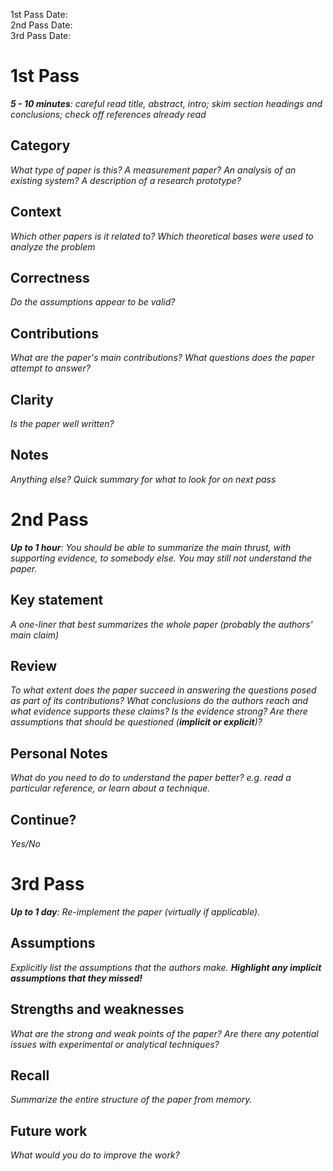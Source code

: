 1st Pass Date:  
2nd Pass Date:   
3rd Pass Date:  


1st Pass
========
_**5 - 10 minutes**: careful read title, abstract, intro; skim section headings and conclusions; check off references already read_

## Category
_What type of paper is this? A measurement paper? An analysis of an existing system? A description of a research prototype?_

## Context
_Which other papers is it related to? Which theoretical bases were used to analyze the problem_

## Correctness
_Do the assumptions appear to be valid?_

## Contributions
_What are the paper's main contributions? What questions does the paper attempt to answer?_

## Clarity
_Is the paper well written?_

## Notes
_Anything else? Quick summary for what to look for on next pass_


2nd Pass
========
_**Up to 1 hour**: You should be able to summarize the main thrust, with supporting evidence, to somebody else. You may still not understand the paper._

## Key statement
_A one-liner that best summarizes the whole paper (probably the authors' main claim)_

## Review
_To what extent does the paper succeed in answering the questions posed as part of its contributions? What conclusions do the authors reach and what evidence supports these claims? Is the evidence strong? Are there assumptions that should be questioned (**implicit or explicit**)?_

## Personal Notes
_What do you need to do to understand the paper better? e.g. read a particular reference, or learn about a technique._

## Continue?
_Yes/No_  


3rd Pass
========
_**Up to 1 day**: Re-implement the paper (virtually if applicable)._

## Assumptions
_Explicitly list the assumptions that the authors make. **Highlight any implicit assumptions that they missed!**_

## Strengths and weaknesses
_What are the strong and weak points of the paper? Are there any potential issues with experimental or analytical techniques?_

## Recall
_Summarize the entire structure of the paper from memory._

## Future work
_What would you do to improve the work?_
